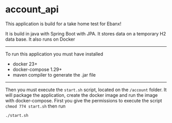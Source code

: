 # account_api

This application is build for a take home test for Ebanx!

It is build in java with Spring Boot with JPA. It stores data on a temporary H2 data base. It also runs on Docker 

---

To run this application you must have installed

- docker 23+
- docker-compose 1.29+
- maven compiler to generate the .jar file

---

Then you must execute the `start.sh` script, located on the `/account` folder. It will package the application, create the docker image and run the image with docker-compose.
First you give the permissions to execute the script `chmod 774 start.sh` then run
```sh
./start.sh
``` 

